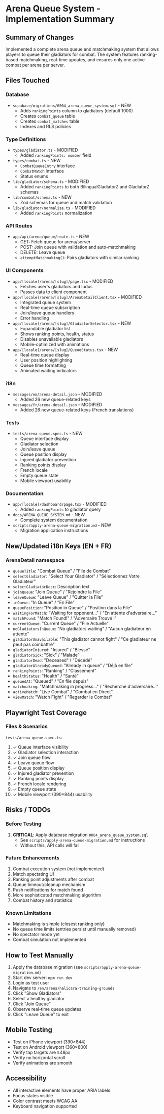 # Arena Queue System - Implementation Summary

## Summary of Changes
Implemented a complete arena queue and matchmaking system that allows players to queue their gladiators for combat. The system features ranking-based matchmaking, real-time updates, and ensures only one active combat per arena per server.

## Files Touched

### Database
- `supabase/migrations/0004_arena_queue_system.sql` - NEW
  - Adds `rankingPoints` column to gladiators (default 1000)
  - Creates `combat_queue` table
  - Creates `combat_matches` table
  - Indexes and RLS policies

### Type Definitions
- `types/gladiator.ts` - MODIFIED
  - Added `rankingPoints: number` field
- `types/combat.ts` - NEW
  - `CombatQueueEntry` interface
  - `CombatMatch` interface
  - Status enums
- `lib/gladiator/schema.ts` - MODIFIED
  - Added `rankingPoints` to both BilingualGladiatorZ and GladiatorZ schemas
- `lib/combat/schema.ts` - NEW
  - Zod schemas for queue and match validation
- `lib/gladiator/normalize.ts` - MODIFIED
  - Added `rankingPoints` normalization

### API Routes
- `app/api/arena/queue/route.ts` - NEW
  - GET: Fetch queue for arena/server
  - POST: Join queue with validation and auto-matchmaking
  - DELETE: Leave queue
  - `attemptMatchmaking()`: Pairs gladiators with similar ranking

### UI Components
- `app/[locale]/arena/[slug]/page.tsx` - MODIFIED
  - Fetches user's gladiators and ludus
  - Passes data to client component
- `app/[locale]/arena/[slug]/ArenaDetailClient.tsx` - MODIFIED
  - Integrated queue system
  - Real-time queue subscription
  - Join/leave queue handlers
  - Error handling
- `app/[locale]/arena/[slug]/GladiatorSelector.tsx` - NEW
  - Expandable gladiator list
  - Shows ranking points, health, status
  - Disables unavailable gladiators
  - Mobile-optimized with animations
- `app/[locale]/arena/[slug]/QueueStatus.tsx` - NEW
  - Real-time queue display
  - User position highlighting
  - Queue time formatting
  - Animated waiting indicators

### i18n
- `messages/en/arena-detail.json` - MODIFIED
  - Added 26 new queue-related keys
- `messages/fr/arena-detail.json` - MODIFIED
  - Added 26 new queue-related keys (French translations)

### Tests
- `tests/arena-queue.spec.ts` - NEW
  - Queue interface display
  - Gladiator selection
  - Join/leave queue
  - Queue position display
  - Injured gladiator prevention
  - Ranking points display
  - French locale
  - Empty queue state
  - Mobile viewport usability

### Documentation
- `app/[locale]/dashboard/page.tsx` - MODIFIED
  - Added `rankingPoints` to gladiator query
- `docs/ARENA_QUEUE_SYSTEM.md` - NEW
  - Complete system documentation
- `scripts/apply-arena-queue-migration.md` - NEW
  - Migration application instructions

## New/Updated i18n Keys (EN + FR)

### ArenaDetail namespace
- `queueTitle`: "Combat Queue" / "File de Combat"
- `selectGladiator`: "Select Your Gladiator" / "Sélectionnez Votre Gladiateur"
- `selectGladiatorDesc`: Description text
- `joinQueue`: "Join Queue" / "Rejoindre la File"
- `leaveQueue`: "Leave Queue" / "Quitter la File"
- `inQueue`: "In Queue" / "En File"
- `queuePosition`: "Position in Queue" / "Position dans la File"
- `waitingForMatch`: "Waiting for opponent..." / "En attente d'adversaire..."
- `matchFound`: "Match Found!" / "Adversaire Trouvé !"
- `currentQueue`: "Current Queue" / "File Actuelle"
- `noGladiatorsInQueue`: "No gladiators waiting" / "Aucun gladiateur en attente"
- `gladiatorUnavailable`: "This gladiator cannot fight" / "Ce gladiateur ne peut pas combattre"
- `gladiatorInjured`: "Injured" / "Blessé"
- `gladiatorSick`: "Sick" / "Malade"
- `gladiatorDead`: "Deceased" / "Décédé"
- `gladiatorAlreadyQueued`: "Already in queue" / "Déjà en file"
- `rankingPoints`: "Ranking" / "Classement"
- `healthStatus`: "Health" / "Santé"
- `queuedAt`: "Queued" / "En file depuis"
- `matchmaking`: "Matchmaking in progress..." / "Recherche d'adversaire..."
- `activeMatch`: "Live Combat" / "Combat en Direct"
- `viewMatch`: "Watch Fight" / "Regarder le Combat"

## Playwright Test Coverage

### Files & Scenarios
`tests/arena-queue.spec.ts`:
1. ✓ Queue interface visibility
2. ✓ Gladiator selection interaction
3. ✓ Join queue flow
4. ✓ Leave queue flow
5. ✓ Queue position display
6. ✓ Injured gladiator prevention
7. ✓ Ranking points display
8. ✓ French locale rendering
9. ✓ Empty queue state
10. ✓ Mobile viewport (390×844) usability

## Risks / TODOs

### Before Testing
1. **CRITICAL**: Apply database migration `0004_arena_queue_system.sql`
   - See `scripts/apply-arena-queue-migration.md` for instructions
   - Without this, API calls will fail

### Future Enhancements
1. Combat execution system (not implemented)
2. Match spectating UI
3. Ranking point adjustments after combat
4. Queue timeout/cleanup mechanism
5. Push notifications for match found
6. More sophisticated matchmaking algorithm
7. Combat history and statistics

### Known Limitations
- Matchmaking is simple (closest ranking only)
- No queue time limits (entries persist until manually removed)
- No spectator mode yet
- Combat simulation not implemented

## How to Test Manually

1. Apply the database migration (see `scripts/apply-arena-queue-migration.md`)
2. Start dev server: `npm run dev`
3. Login as test user
4. Navigate to `/en/arena/halicara-training-grounds`
5. Click "Show Gladiators"
6. Select a healthy gladiator
7. Click "Join Queue"
8. Observe real-time queue updates
9. Click "Leave Queue" to exit

## Mobile Testing
- Test on iPhone viewport (390×844)
- Test on Android viewport (360×800)
- Verify tap targets are ≥48px
- Verify no horizontal scroll
- Verify animations are smooth

## Accessibility
- All interactive elements have proper ARIA labels
- Focus states visible
- Color contrast meets WCAG AA
- Keyboard navigation supported
